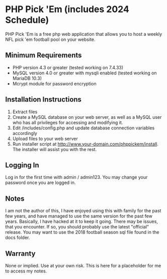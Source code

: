 # PHP Pick 'Em (includes 2024 Schedule)

PHP Pick 'Em is a free php web application that allows you to host a weekly NFL pick 'em football pool on your website.

## Minimum Requirements

* PHP version 4.3 or greater (tested working on 7.4.33)
* MySQL version 4.0 or greater with mysqli enabled (tested working on MariaDB 10.3)
* Mcrypt module for password encryption


## Installation Instructions

1. Extract files
2. Create a MySQL database on your web server, as well as a MySQL user who has all privileges for accessing and modifying it.
3. Edit /includes/config.php and update database connection variables accordingly
4. Upload files to your web server
5. Run installer script at http://www.your-domain.com/phppickem/install.  The installer will assist you with the rest.

## Logging In

Log in for the first time with admin / admin123.  You may change your password once you are logged in.

## Notes
I am not the author of this, I have enjoyed using this with family for the past few years, and have managed to use the same version for the past few years.  Basically, I have hacked at it to keep it going.  There may be issues, that you encounter.  If so, you should probably use the latest "official" release.  You may want to use the 2018 football season sql file found in the docs folder.

## Warranty
None or implied.  Use at your own risk.  This is here for a placeholder for me to access my notes.
